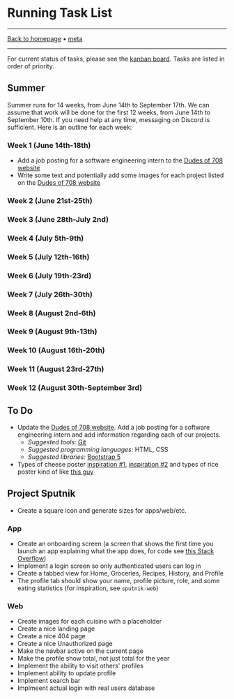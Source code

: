# Running Task List

-----

[Back to homepage](../..) • [meta](..)

-----

For current status of tasks, please see the [kanban board](https://github.com/orgs/dudesof708/projects/3). Tasks are listed in order of priority.

## Summer

Summer runs for 14 weeks, from June 14th to September 17th. We can assume that work will be done for the first 12 weeks, from June 14th to September 10th. If you need help at any time, messaging on Discord is sufficient. Here is an outline for each week:

### Week 1 (June 14th-18th)

* Add a job posting for a software engineering intern to the [Dudes of 708 website](https://dudesof708.com)
* Write some text and potentially add some images for each project listed on the [Dudes of 708 website](https://dudesof708.com)

### Week 2 (June 21st-25th)

### Week 3 (June 28th-July 2nd)

### Week 4 (July 5th-9th)

### Week 5 (July 12th-16th)

### Week 6 (July 19th-23rd)

### Week 7 (July 26th-30th)

### Week 8 (August 2nd-6th)

### Week 9 (August 9th-13th)

### Week 10 (August 16th-20th)

### Week 11 (August 23rd-27th)

### Week 12 (August 30th-September 3rd)

## To Do

* Update the [Dudes of 708 website](https://dudesof708.com). Add a job posting for a software engineering intern and add information regarding each of our projects.
  * *Suggested tools:* [Git](../../software/git/)
  * *Suggested programming languages:* HTML, CSS
  * *Suggested libraries:* [Bootstrap 5](https://getbootstrap.com/)
* Types of cheese poster [inspiration #1](https://www.etsy.com/listing/990355626/food-poster-kitchen-art-cheese-poster?ga_search_query=cheese+poster&ref=sr_gallery-2-6&organic_search_click=1&frs=1), [inspiration #2](https://www.etsy.com/listing/777377397/kitchen-poster-prints-coffee-tea-bread?ga_search_query=cheese+poster&ref=sr_gallery-2-7&organic_search_click=1&pro=1) and types of rice poster kind of like [this guy](https://www.etsy.com/listing/500814436/coffee-guide-print-coffee-print-coffee?ga_search_query=cheese+poster&ref=sr_gallery-1-15&organic_search_click=1&bes=1)

## Project Sputnik

* Create a square icon and generate sizes for apps/web/etc.

### App

* Create an onboarding screen (a screen that shows the first time you launch an app explaining what the app does, for code see [this Stack Overflow](https://stackoverflow.com/questions/40715266/how-to-detect-first-launch-in-react-native))
* Implement a login screen so only authenticated users can log in
* Create a tabbed view for Home, Groceries, Recipes, History, and Profile
* The profile tab should show your name, profile picture, role, and some eating statistics (for inspiration, see `sputnik-web`)

### Web

* Create images for each cuisine with a placeholder
* Create a nice landing page
* Create a nice 404 page
* Create a nice Unauthorized page
* Make the navbar active on the current page
* Make the profile show total, not just total for the year
* Implement the ability to visit others' profiles
* Implement ability to update profile
* Implement search bar
* Implmeent actual login with real users database
